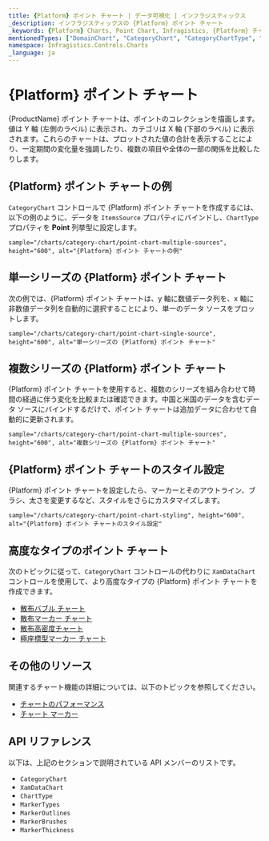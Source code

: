 ```yaml
---
title: {Platform} ポイント チャート | データ可視化 | インフラジスティックス
_description: インフラジスティックスの {Platform} ポイント チャート
_keywords: {Platform} Charts, Point Chart, Infragistics, {Platform} チャート, ポイント チャート, インフラジスティックス
mentionedTypes: ["DomainChart", "CategoryChart", "CategoryChartType", "Legend", "Series"]
namespace: Infragistics.Controls.Charts
_language: ja
---
```

# {Platform} ポイント チャート

{ProductName} ポイント チャートは、ポイントのコレクションを描画します。値は Y 軸 (左側のラベル) に表示され、カテゴリは X 軸 (下部のラベル) に表示されます。これらのチャートは、プロットされた値の合計を表示することにより、一定期間の変化量を強調したり、複数の項目や全体の一部の関係を比較したりします。

## {Platform} ポイント チャートの例

`CategoryChart` コントロールで {Platform}  ポイント チャートを作成するには、以下の例のように、データを `ItemsSource` プロパティにバインドし、`ChartType` プロパティを **Point** 列挙型に設定します。

`sample="/charts/category-chart/point-chart-multiple-sources", height="600", alt="{Platform} ポイント チャートの例"`



<div class="divider--half"></div>

## 単一シリーズの {Platform} ポイント チャート

次の例では、{Platform} ポイント チャートは、y 軸に数値データ列を、x 軸に非数値データ列を自動的に選択することにより、単一のデータ ソースをプロットします。

`sample="/charts/category-chart/point-chart-single-source", height="600", alt="単一シリーズの {Platform} ポイント チャート"`



<div class="divider--half"></div>

## 複数シリーズの {Platform} ポイント チャート

{Platform} ポイント チャートを使用すると、複数のシリーズを組み合わせて時間の経過に伴う変化を比較または確認できます。中国と米国のデータを含むデータ ソースにバインドするだけで、ポイント チャートは追加データに合わせて自動的に更新されます。

`sample="/charts/category-chart/point-chart-multiple-sources", height="600", alt="複数シリーズの {Platform} ポイント チャート"`



<div class="divider--half"></div>

## {Platform} ポイント チャートのスタイル設定

{Platform} ポイント チャートを設定したら、マーカーとそのアウトライン、ブラシ、太さを変更するなど、スタイルをさらにカスタマイズします。

`sample="/charts/category-chart/point-chart-styling", height="600", alt="{Platform} ポイント チャートのスタイル設定"`



<div class="divider--half"></div>

## 高度なタイプのポイント チャート

次のトピックに従って、`CategoryChart` コントロールの代わりに `XamDataChart` コントロールを使用して、より高度なタイプの {Platform} ポイント チャートを作成できます。

- [散布バブル チャート](bubble-chart.md)
- [散布マーカー チャート](scatter-chart.md#{PlatformLower}-散布マーカー-チャート)
- [散布高密度チャート](scatter-chart.md#{PlatformLower}-散布高密度チャート)
- [極座標型マーカー チャート](polar-chart.md#{PlatformLower}-極座標型マーカー-チャート)

## その他のリソース

関連するチャート機能の詳細については、以下のトピックを参照してください。

- [チャートのパフォーマンス](../features/chart-performance.md)
- [チャート マーカー](../features/chart-markers.md)

## API リファレンス

以下は、上記のセクションで説明されている API メンバーのリストです。

- `CategoryChart`
- `XamDataChart`
- `ChartType`
- `MarkerTypes`
- `MarkerOutlines`
- `MarkerBrushes`
- `MarkerThickness`

